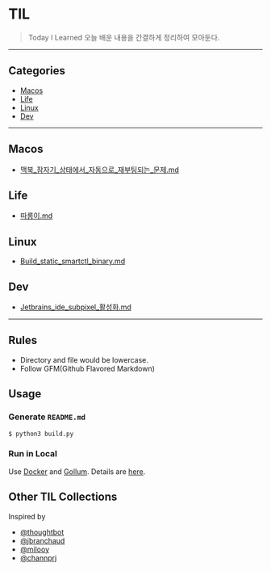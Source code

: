 
# TIL
> Today I Learned
오늘 배운 내용을 간결하게 정리하여 모아둔다.
---
## Categories
* [Macos](#macos)
* [Life](#life)
* [Linux](#linux)
* [Dev](#dev)

---

## Macos
* [맥북_잠자기_상태에서_자동으로_재부팅되는_문제.md](macos/맥북_잠자기_상태에서_자동으로_재부팅되는_문제.md)

## Life
* [따릉이.md](life/따릉이.md)

## Linux
* [Build_static_smartctl_binary.md](linux/build_static_smartctl_binary.md)

## Dev
* [Jetbrains_ide_subpixel_활성화.md](dev/JetBrains_IDE_Subpixel_활성화.md)

---
## Rules
* Directory and file would be lowercase.
* Follow GFM(Github Flavored Markdown)
## Usage
### Generate `README.md`
```
$ python3 build.py
```
### Run in Local
Use [Docker](https://www.docker.com) and [Gollum](https://github.com/gollum/gollum). Details are [here](https://github.com/AWEEKJ/TIL/blob/master/docker/gollum-via-docker.md).
## Other TIL Collections
Inspired by
* [@thoughtbot](https://github.com/thoughtbot/til)
* [@jbranchaud](https://github.com/jbranchaud/til)
* [@milooy](https://github.com/milooy/TIL)
* [@channprj](https://github.com/channprj/TIL)
